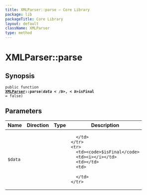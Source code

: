 ```yaml
---
title: XMLParser::parse — Core Library
package: lib
packageTitle: Core Library
layout: default
className: XMLParser
type: method
---
```


# XMLParser::parse

## Synopsis

<code>public function <b><a href="XMLParser">XMLParser</a>::parse</b>(<b>$data</b>, <b>$isFinal</b> = false)</code>

## Parameters

<table>
  <thead>
    <tr>
      <th>Name</th>
      <th>Direction</th>
      <th>Type</th>
      <th>Description</th>
    </tr>
  </thead>
  <tbody>
    <tr>
      <td><code>$data</code>
      <td><i></i></td>
      <td></td>
      <td>

      </td>
    </tr>
    <tr>
      <td><code>$isFinal</code>
      <td><i></i></td>
      <td></td>
      <td>

      </td>
    </tr>
  </tbody>
</table>

